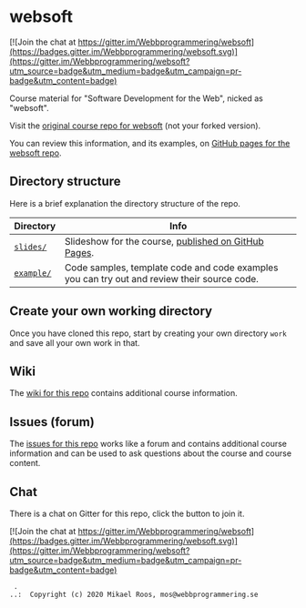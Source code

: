 # websoft

[![Join the chat at https://gitter.im/Webbprogrammering/websoft](https://badges.gitter.im/Webbprogrammering/websoft.svg)](https://gitter.im/Webbprogrammering/websoft?utm_source=badge&utm_medium=badge&utm_campaign=pr-badge&utm_content=badge)

Course material for "Software Development for the Web", nicked as "websoft".

Visit the [original course repo for websoft](https://github.com/Webbprogrammering/websoft) (not your forked version).

You can review this information, and its examples, on [GitHub pages for the websoft repo](https://webbprogrammering.github.io/websoft/).



## Directory structure

Here is a brief explanation the directory structure of the repo.

| Directory      | Info |
|----------------|------|
| [`slides/`](slides) | Slideshow for the course, [published on GitHub Pages](slides/).
| [`example/`](example) | Code samples, template code and code examples you can try out and review their source code.



## Create your own working directory

Once you have cloned this repo, start by creating your own directory `work` and save all your own work in that.



## Wiki

The [wiki for this repo](wiki) contains additional course information.



## Issues (forum)

The [issues for this repo](issues) works like a forum and contains additional course information and can be used to ask questions about the course and course content.



## Chat

There is a chat on Gitter for this repo, click the button to join it.

[![Join the chat at https://gitter.im/Webbprogrammering/websoft](https://badges.gitter.im/Webbprogrammering/websoft.svg)](https://gitter.im/Webbprogrammering/websoft?utm_source=badge&utm_medium=badge&utm_campaign=pr-badge&utm_content=badge)



```
 .
..:  Copyright (c) 2020 Mikael Roos, mos@webbprogrammering.se
```
